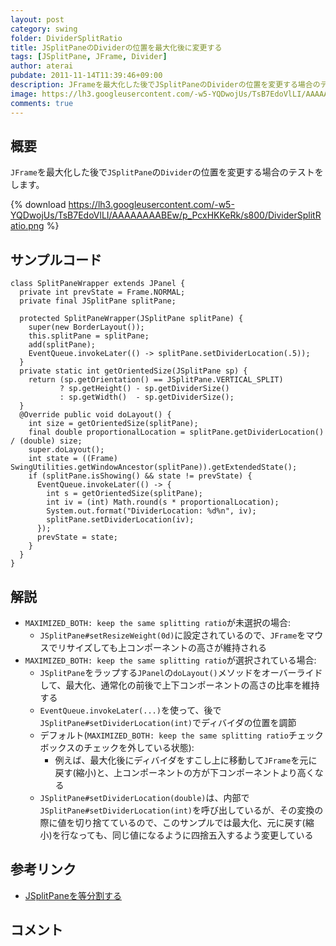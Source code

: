 ```yaml
---
layout: post
category: swing
folder: DividerSplitRatio
title: JSplitPaneのDividerの位置を最大化後に変更する
tags: [JSplitPane, JFrame, Divider]
author: aterai
pubdate: 2011-11-14T11:39:46+09:00
description: JFrameを最大化した後でJSplitPaneのDividerの位置を変更する場合のテストをします。
image: https://lh3.googleusercontent.com/-w5-YQDwojUs/TsB7EdoVlLI/AAAAAAAABEw/p_PcxHKKeRk/s800/DividerSplitRatio.png
comments: true
---
```

## 概要
`JFrame`を最大化した後で`JSplitPane`の`Divider`の位置を変更する場合のテストをします。

{% download https://lh3.googleusercontent.com/-w5-YQDwojUs/TsB7EdoVlLI/AAAAAAAABEw/p_PcxHKKeRk/s800/DividerSplitRatio.png %}

## サンプルコード
<pre class="prettyprint"><code>class SplitPaneWrapper extends JPanel {
  private int prevState = Frame.NORMAL;
  private final JSplitPane splitPane;

  protected SplitPaneWrapper(JSplitPane splitPane) {
    super(new BorderLayout());
    this.splitPane = splitPane;
    add(splitPane);
    EventQueue.invokeLater(() -&gt; splitPane.setDividerLocation(.5));
  }
  private static int getOrientedSize(JSplitPane sp) {
    return (sp.getOrientation() == JSplitPane.VERTICAL_SPLIT)
           ? sp.getHeight() - sp.getDividerSize()
           : sp.getWidth()  - sp.getDividerSize();
  }
  @Override public void doLayout() {
    int size = getOrientedSize(splitPane);
    final double proportionalLocation = splitPane.getDividerLocation() / (double) size;
    super.doLayout();
    int state = ((Frame) SwingUtilities.getWindowAncestor(splitPane)).getExtendedState();
    if (splitPane.isShowing() &amp;&amp; state != prevState) {
      EventQueue.invokeLater(() -&gt; {
        int s = getOrientedSize(splitPane);
        int iv = (int) Math.round(s * proportionalLocation);
        System.out.format("DividerLocation: %d%n", iv);
        splitPane.setDividerLocation(iv);
      });
      prevState = state;
    }
  }
}
</code></pre>

## 解説
- `MAXIMIZED_BOTH: keep the same splitting ratio`が未選択の場合:
    - `JSplitPane#setResizeWeight(0d)`に設定されているので、`JFrame`をマウスでリサイズしても上コンポーネントの高さが維持される
- `MAXIMIZED_BOTH: keep the same splitting ratio`が選択されている場合:
    - `JSplitPane`をラップする`JPanel`の`doLayout()`メソッドをオーバーライドして、最大化、通常化の前後で上下コンポーネントの高さの比率を維持する
    - `EventQueue.invokeLater(...)`を使って、後で`JSplitPane#setDividerLocation(int)`でディバイダの位置を調節
    - デフォルト(`MAXIMIZED_BOTH: keep the same splitting ratio`チェックボックスのチェックを外している状態):
        - 例えば、最大化後にディバイダをすこし上に移動して`JFrame`を元に戻す(縮小)と、上コンポーネントの方が下コンポーネントより高くなる
    - `JSplitPane#setDividerLocation(double)`は、内部で`JSplitPane#setDividerLocation(int)`を呼び出しているが、その変換の際に値を切り捨てているので、このサンプルでは最大化、元に戻す(縮小)を行なっても、同じ値になるように四捨五入するよう変更している

<!-- dummy comment line for breaking list -->

## 参考リンク
- [JSplitPaneを等分割する](https://ateraimemo.com/Swing/DividerLocation.html)

<!-- dummy comment line for breaking list -->

## コメント
